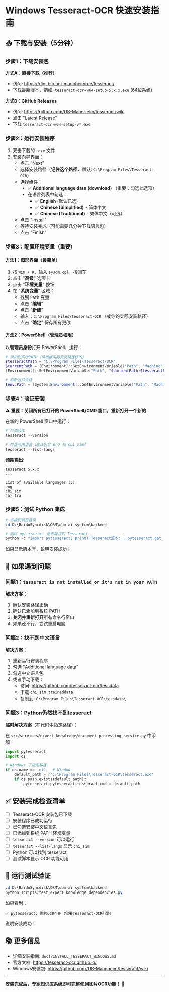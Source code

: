 # Windows Tesseract-OCR 快速安装指南

## 📥 下载与安装（5分钟）

### 步骤1：下载安装包

**方式A：直接下载（推荐）**
- 访问: https://digi.bib.uni-mannheim.de/tesseract/
- 下载最新版本，例如: `tesseract-ocr-w64-setup-5.x.x.exe` (64位系统)

**方式B：GitHub Releases**
- 访问: https://github.com/UB-Mannheim/tesseract/wiki
- 点击 "Latest Release"
- 下载 `tesseract-ocr-w64-setup-v*.exe`

### 步骤2：运行安装程序

1. 双击下载的 `.exe` 文件
2. 安装向导界面：
   - 点击 "Next"
   - 选择安装路径（**记住这个路径**，默认: `C:\Program Files\Tesseract-OCR`）
   - 选择组件：
     - ✅ **Additional language data (download)** （重要：勾选此选项）
     - 在语言列表中勾选：
       - ✅ **English** (默认已选)
       - ✅ **Chinese (Simplified)** - 简体中文
       - ✅ **Chinese (Traditional)** - 繁体中文（可选）
   - 点击 "Install"
   - 等待安装完成（可能需要几分钟下载语言包）
   - 点击 "Finish"

### 步骤3：配置环境变量（重要）

#### 方法1：图形界面（最简单）

1. 按 `Win + R`，输入 `sysdm.cpl`，按回车
2. 点击 "**高级**" 选项卡
3. 点击 "**环境变量**" 按钮
4. 在 "**系统变量**" 区域：
   - 找到 `Path` 变量
   - 点击 "**编辑**"
   - 点击 "**新建**"
   - 输入：`C:\Program Files\Tesseract-OCR` （或你的实际安装路径）
   - 点击 "**确定**" 保存所有更改

#### 方法2：PowerShell（管理员权限）

以**管理员身份**打开 PowerShell，运行：

```powershell
# 添加到系统PATH（请根据实际安装路径修改）
$tesseractPath = "C:\Program Files\Tesseract-OCR"
$currentPath = [Environment]::GetEnvironmentVariable("Path", "Machine")
[Environment]::SetEnvironmentVariable("Path", "$currentPath;$tesseractPath", "Machine")

# 刷新当前会话
$env:Path = [System.Environment]::GetEnvironmentVariable("Path", "Machine") + ";" + [System.Environment]::GetEnvironmentVariable("Path", "User")
```

### 步骤4：验证安装

**⚠️ 重要：关闭所有已打开的 PowerShell/CMD 窗口，重新打开一个新的**

在新的 PowerShell 窗口中运行：

```powershell
# 检查版本
tesseract --version

# 检查可用语言（应该包含 eng 和 chi_sim）
tesseract --list-langs
```

**预期输出**:
```
tesseract 5.x.x
...

List of available languages (3):
eng
chi_sim
chi_tra
```

### 步骤5：测试 Python 集成

```powershell
# 切换到项目目录
cd D:\BaiduSyncdisk\QBM\qbm-ai-system\backend

# 测试 pytesseract 是否能找到 Tesseract
python -c "import pytesseract; print('Tesseract版本:', pytesseract.get_tesseract_version())"
```

如果显示版本号，说明安装成功！

## 🔧 如果遇到问题

### 问题1：`tesseract is not installed or it's not in your PATH`

**解决方案**：
1. 确认安装路径正确
2. 确认已添加到系统 PATH
3. **关闭并重新打开**所有命令行窗口
4. 如果还不行，尝试重启电脑

### 问题2：找不到中文语言

**解决方案**：
1. 重新运行安装程序
2. 勾选 "Additional language data"
3. 勾选中文语言包
4. 或者手动下载：
   - 访问: https://github.com/tesseract-ocr/tessdata
   - 下载 `chi_sim.traineddata`
   - 复制到: `C:\Program Files\Tesseract-OCR\tessdata\`

### 问题3：Python仍然找不到tesseract

**临时解决方案**（在代码中指定路径）：

在 `src/services/expert_knowledge/document_processing_service.py` 中添加：

```python
import pytesseract
import os

# Windows 下指定路径
if os.name == 'nt':  # Windows
    default_path = r'C:\Program Files\Tesseract-OCR\tesseract.exe'
    if os.path.exists(default_path):
        pytesseract.pytesseract.tesseract_cmd = default_path
```

## ✅ 安装完成检查清单

- [ ] Tesseract-OCR 安装包已下载
- [ ] 安装程序已成功运行
- [ ] 已勾选安装中文语言包
- [ ] 已添加到系统 PATH 环境变量
- [ ] `tesseract --version` 可以运行
- [ ] `tesseract --list-langs` 显示 `chi_sim`
- [ ] Python 可以找到 tesseract
- [ ] 测试脚本显示 OCR 功能可用

## 🧪 运行测试验证

```powershell
cd D:\BaiduSyncdisk\QBM\qbm-ai-system\backend
python scripts/test_expert_knowledge_dependencies.py
```

如果看到：
```
✅ pytesseract: 图片OCR可用（需要Tesseract-OCR引擎）
```

说明安装成功！

## 📚 更多信息

- 详细安装指南: `docs/INSTALL_TESSERACT_WINDOWS.md`
- 官方文档: https://tesseract-ocr.github.io/
- Windows安装包: https://github.com/UB-Mannheim/tesseract/wiki

---

**安装完成后，专家知识库系统即可完整使用图片OCR功能！** 🎉

